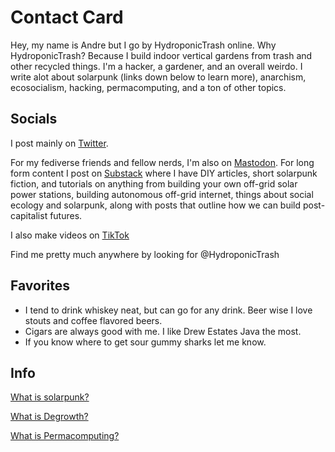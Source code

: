 # Contact Card
Hey, my name is Andre but I go by HydroponicTrash online. Why HydroponicTrash? Because I build indoor vertical gardens from trash and other recycled things. I'm a hacker, a gardener, and an overall weirdo. I write alot about solarpunk (links down below to learn more), anarchism, ecosocialism, hacking, permacomputing, and a ton of other topics.

## Socials
I post mainly on [Twitter](https://twitter.com/HydroponicTrash).

For my fediverse friends and fellow nerds, I'm also on [Mastodon](https://kolektiva.social/@hydroponictrash).
For long form content I post on [Substack](https://anarchosolarpunk.substack.com/archive) where I have DIY articles, short solarpunk fiction, and tutorials on anything from building your own off-grid solar power stations, building autonomous off-grid internet, things about social ecology and solarpunk, along with posts that outline how we can build post-capitalist futures.

I also make videos on [TikTok](https://www.tiktok.com/@hydroponictrash)

Find me pretty much anywhere by looking for @HydroponicTrash

## Favorites
- I tend to drink whiskey neat, but can go for any drink. Beer wise I love stouts and coffee flavored beers. 
- Cigars are always good with me. I like Drew Estates Java the most. 
- If you know where to get sour gummy sharks let me know. 

## Info
[What is solarpunk?](https://www.youtube.com/watch?v=hHI61GHNGJM)

[What is Degrowth?](https://www.youtube.com/watch?v=omcUaD8pxaY)

[What is Permacomputing?](https://permacomputing.net/)
